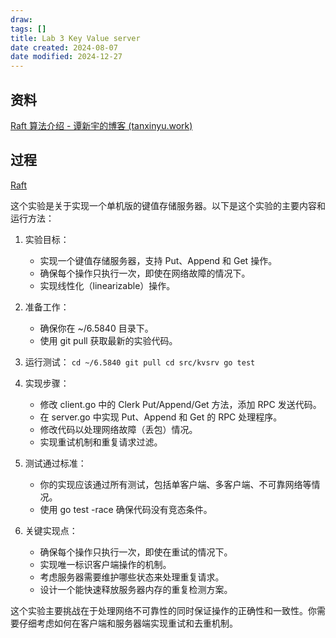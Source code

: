 ```yaml
---
draw:
tags: []
title: Lab 3 Key Value server
date created: 2024-08-07
date modified: 2024-12-27
---
```


## 资料

[Raft 算法介绍 - 谭新宇的博客 (tanxinyu.work)](https://tanxinyu.work/raft/)

## 过程

[Raft](1%20一切皆项目/搁置中/Q2：做CS的经典lab%201/MIT6.824/Raft.md)

这个实验是关于实现一个单机版的键值存储服务器。以下是这个实验的主要内容和运行方法：

1. 实验目标：
    - 实现一个键值存储服务器，支持 Put、Append 和 Get 操作。
    - 确保每个操作只执行一次，即使在网络故障的情况下。
    - 实现线性化（linearizable）操作。
2. 准备工作：
    - 确保你在 ~/6.5840 目录下。
    - 使用 git pull 获取最新的实验代码。
3. 运行测试：
    `cd ~/6.5840 git pull cd src/kvsrv go test`

4. 实现步骤：
    - 修改 client.go 中的 Clerk Put/Append/Get 方法，添加 RPC 发送代码。
    - 在 server.go 中实现 Put、Append 和 Get 的 RPC 处理程序。
    - 修改代码以处理网络故障（丢包）情况。
    - 实现重试机制和重复请求过滤。
5. 测试通过标准：
    - 你的实现应该通过所有测试，包括单客户端、多客户端、不可靠网络等情况。
    - 使用 go test -race 确保代码没有竞态条件。
6. 关键实现点：
    - 确保每个操作只执行一次，即使在重试的情况下。
    - 实现唯一标识客户端操作的机制。
    - 考虑服务器需要维护哪些状态来处理重复请求。
    - 设计一个能快速释放服务器内存的重复检测方案。

这个实验主要挑战在于处理网络不可靠性的同时保证操作的正确性和一致性。你需要仔细考虑如何在客户端和服务器端实现重试和去重机制。
